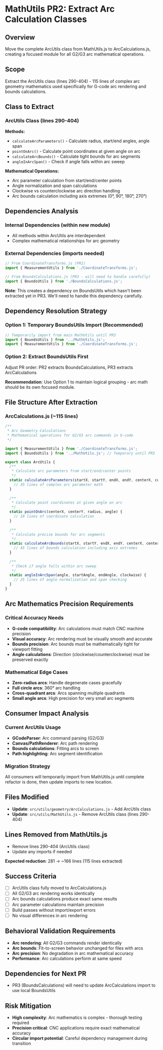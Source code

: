 # MathUtils PR2: Extract Arc Calculation Classes

## Overview
Move the complete ArcUtils class from MathUtils.js to ArcCalculations.js, creating a focused module for all G2/G3 arc mathematical operations.

## Scope
Extract the ArcUtils class (lines 290-404) - 115 lines of complex arc geometry mathematics used specifically for G-code arc rendering and bounds calculations.

## Class to Extract

### ArcUtils Class (lines 290-404)
**Methods:**
- `calculateArcParameters()` - Calculate radius, start/end angles, angle span
- `pointOnArc()` - Calculate point coordinates at given angle on arc
- `calculateArcBounds()` - Calculate tight bounds for arc segments
- `angleInArcSpan()` - Check if angle falls within arc sweep

**Mathematical Operations:**
- Arc parameter calculation from start/end/center points
- Angle normalization and span calculations
- Clockwise vs counterclockwise arc direction handling
- Arc bounds calculation including axis extremes (0°, 90°, 180°, 270°)

## Dependencies Analysis

### Internal Dependencies (within new module)
- All methods within ArcUtils are interdependent
- Complex mathematical relationships for arc geometry

### External Dependencies (imports needed)
```javascript
// From CoordinateTransforms.js (PR1)
import { MeasurementUtils } from './CoordinateTransforms.js';

// From BoundsCalculations.js (PR3 - will need to handle carefully)  
import { BoundsUtils } from './BoundsCalculations.js';
```

**Note**: This creates a dependency on BoundsUtils which hasn't been extracted yet in PR3. We'll need to handle this dependency carefully.

## Dependency Resolution Strategy

### Option 1: Temporary BoundsUtils Import (Recommended)
```javascript
// Temporarily import from main MathUtils until PR3
import { BoundsUtils } from '../MathUtils.js';
import { MeasurementUtils } from './CoordinateTransforms.js';
```

### Option 2: Extract BoundsUtils First
Adjust PR order: PR2 extracts BoundsCalculations, PR3 extracts ArcCalculations

**Recommendation**: Use Option 1 to maintain logical grouping - arc math should be its own focused module.

## File Structure After Extraction

### ArcCalculations.js (~115 lines)
```javascript
/**
 * Arc Geometry Calculations
 * Mathematical operations for G2/G3 arc commands in G-code
 */

import { MeasurementUtils } from './CoordinateTransforms.js';
import { BoundsUtils } from '../MathUtils.js'; // Temporary until PR3

export class ArcUtils {
  /**
   * Calculate arc parameters from start/end/center points
   */
  static calculateArcParameters(startX, startY, endX, endY, centerX, centerY, clockwise) {
    // 35 lines of complex arc parameter math
  }
  
  /**
   * Calculate point coordinates at given angle on arc
   */
  static pointOnArc(centerX, centerY, radius, angle) {
    // 10 lines of coordinate calculation
  }
  
  /**
   * Calculate precise bounds for arc segments
   */
  static calculateArcBounds(startX, startY, endX, endY, centerX, centerY, clockwise) {
    // 45 lines of bounds calculation including axis extremes
  }
  
  /**
   * Check if angle falls within arc sweep
   */
  static angleInArcSpan(angle, startAngle, endAngle, clockwise) {
    // 25 lines of angle normalization and span checking
  }
}
```

## Arc Mathematics Precision Requirements

### Critical Accuracy Needs
- **G-code compatibility**: Arc calculations must match CNC machine precision
- **Visual accuracy**: Arc rendering must be visually smooth and accurate
- **Bounds precision**: Arc bounds must be mathematically tight for viewport fitting
- **Angle calculations**: Direction (clockwise/counterclockwise) must be preserved exactly

### Mathematical Edge Cases
- **Zero-radius arcs**: Handle degenerate cases gracefully
- **Full circle arcs**: 360° arc handling
- **Cross-quadrant arcs**: Arcs spanning multiple quadrants
- **Small angle arcs**: High precision for very small arc segments

## Consumer Impact Analysis

### Current ArcUtils Usage
- **GCodeParser**: Arc command parsing (G2/G3)
- **Canvas/PathRenderer**: Arc path rendering
- **Bounds calculations**: Fitting arcs to screen
- **Path highlighting**: Arc segment identification

### Migration Strategy
All consumers will temporarily import from MathUtils.js until complete refactor is done, then update imports to new location.

## Files Modified
- **Update**: `src/utils/geometry/ArcCalculations.js` - Add ArcUtils class
- **Update**: `src/utils/MathUtils.js` - Remove ArcUtils class (lines 290-404)

## Lines Removed from MathUtils.js
- Remove lines 290-404 (ArcUtils class)
- Update any imports if needed

**Expected reduction**: 281 → ~166 lines (115 lines extracted)

## Success Criteria
- [ ] ArcUtils class fully moved to ArcCalculations.js
- [ ] All G2/G3 arc rendering works identically
- [ ] Arc bounds calculations produce exact same results
- [ ] Arc parameter calculations maintain precision
- [ ] Build passes without import/export errors
- [ ] No visual differences in arc rendering

## Behavioral Validation Requirements
- **Arc rendering**: All G2/G3 commands render identically
- **Arc bounds**: Fit-to-screen behavior unchanged for files with arcs
- **Arc precision**: No degradation in arc mathematical accuracy
- **Performance**: Arc calculations perform at same speed

## Dependencies for Next PR
- PR3 (BoundsCalculations) will need to update ArcCalculations import to use local BoundsUtils

## Risk Mitigation
- **High complexity**: Arc mathematics is complex - thorough testing required
- **Precision critical**: CNC applications require exact mathematical accuracy
- **Circular import potential**: Careful dependency management during transition